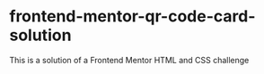 # frontend-mentor-qr-code-card-solution
This is a solution of a Frontend Mentor HTML and CSS challenge
